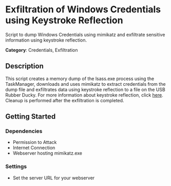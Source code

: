 # Exfiltration of Windows Credentials using Keystroke Reflection

Script to dump Windows Credentials using mimikatz and exfiltrate sensitive information using keystroke reflection.

**Category**: Credentials, Exfiltration

## Description

This script creates a memory dump of the lsass.exe process using the TaskManager, downloads and uses mimikatz to extract credentials from the dump file and exfiltrates data using keystroke reflection to a file on the USB Rubber Ducky. For more information about keystroke reflection, click [here](https://shop.hak5.org/pages/keystroke-reflection?srsltid=AfmBOophL1ZvvnOASWmd7Stb2XP1OteANu-6b0FsPoCPYPe2aihVp3TU). Cleanup is performed after the exfiltration is completed.

## Getting Started

### Dependencies

* Permission to Attack
* Internet Connection
* Webserver hosting mimikatz.exe

### Settings

* Set the server URL for your webserver